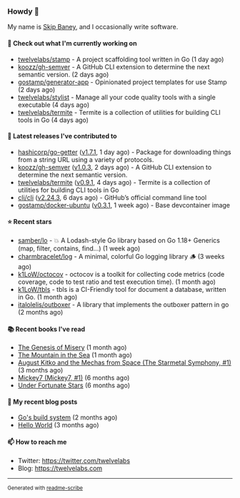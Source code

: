 ### Howdy 👋

My name is [Skip Baney](https://twelvelabs.com), and I occasionally write software.

#### 👷 Check out what I'm currently working on

- [twelvelabs/stamp](https://github.com/twelvelabs/stamp) - A project scaffolding tool written in Go (1 day ago)
- [koozz/gh-semver](https://github.com/koozz/gh-semver) - A GitHub CLI extension to determine the next semantic version. (2 days ago)
- [gostamp/generator-app](https://github.com/gostamp/generator-app) - Opinionated project templates for use Stamp (2 days ago)
- [twelvelabs/stylist](https://github.com/twelvelabs/stylist) - Manage all your code quality tools with a single executable (4 days ago)
- [twelvelabs/termite](https://github.com/twelvelabs/termite) - Termite is a collection of utilities for building CLI tools in Go (4 days ago)

#### 🔭 Latest releases I've contributed to

- [hashicorp/go-getter](https://github.com/hashicorp/go-getter) ([v1.7.1](https://github.com/hashicorp/go-getter/releases/tag/v1.7.1), 1 day ago) - Package for downloading things from a string URL using a variety of protocols.
- [koozz/gh-semver](https://github.com/koozz/gh-semver) ([v1.0.3](https://github.com/koozz/gh-semver/releases/tag/v1.0.3), 2 days ago) - A GitHub CLI extension to determine the next semantic version.
- [twelvelabs/termite](https://github.com/twelvelabs/termite) ([v0.9.1](https://github.com/twelvelabs/termite/releases/tag/v0.9.1), 4 days ago) - Termite is a collection of utilities for building CLI tools in Go
- [cli/cli](https://github.com/cli/cli) ([v2.24.3](https://github.com/cli/cli/releases/tag/v2.24.3), 6 days ago) - GitHub’s official command line tool
- [gostamp/docker-ubuntu](https://github.com/gostamp/docker-ubuntu) ([v0.3.1](https://github.com/gostamp/docker-ubuntu/releases/tag/v0.3.1), 1 week ago) - Base devcontainer image

#### ⭐ Recent stars

- [samber/lo](https://github.com/samber/lo) - 💥  A Lodash-style Go library based on Go 1.18&#43; Generics (map, filter, contains, find...) (1 week ago)
- [charmbracelet/log](https://github.com/charmbracelet/log) - A minimal, colorful Go logging library 🪵 (3 weeks ago)
- [k1LoW/octocov](https://github.com/k1LoW/octocov) - octocov is a toolkit for collecting code metrics (code coverage, code to test ratio and test execution time). (1 month ago)
- [k1LoW/tbls](https://github.com/k1LoW/tbls) - tbls is a CI-Friendly tool for document a database, written in Go. (1 month ago)
- [italolelis/outboxer](https://github.com/italolelis/outboxer) - A library that implements the outboxer pattern in go (2 months ago)

#### 📚 Recent books I've read

- [The Genesis of Misery](https://www.goodreads.com/review/show/4961676783?utm_medium=api&amp;utm_source=rss) (1 month ago)
- [The Mountain in the Sea](https://www.goodreads.com/review/show/5027288300?utm_medium=api&amp;utm_source=rss) (1 month ago)
- [August Kitko and the Mechas from Space (The Starmetal Symphony, #1)](https://www.goodreads.com/review/show/5100246985?utm_medium=api&amp;utm_source=rss) (3 months ago)
- [Mickey7 (Mickey7, #1)](https://www.goodreads.com/review/show/4962790910?utm_medium=api&amp;utm_source=rss) (6 months ago)
- [Under Fortunate Stars](https://www.goodreads.com/review/show/4813809207?utm_medium=api&amp;utm_source=rss) (6 months ago)

#### 📜 My recent blog posts

- [Go&#39;s build system](https://twelvelabs.com/2023/01/02/go-build-system/) (2 months ago)
- [Hello World](https://twelvelabs.com/2022/11/20/hello-world/) (3 months ago)

#### 📫 How to reach me

- Twitter: <https://twitter.com/twelvelabs>
- Blog: <https://twelvelabs.com>

---

<sup>Generated with [readme-scribe](https://github.com/muesli/readme-scribe)</sup>
